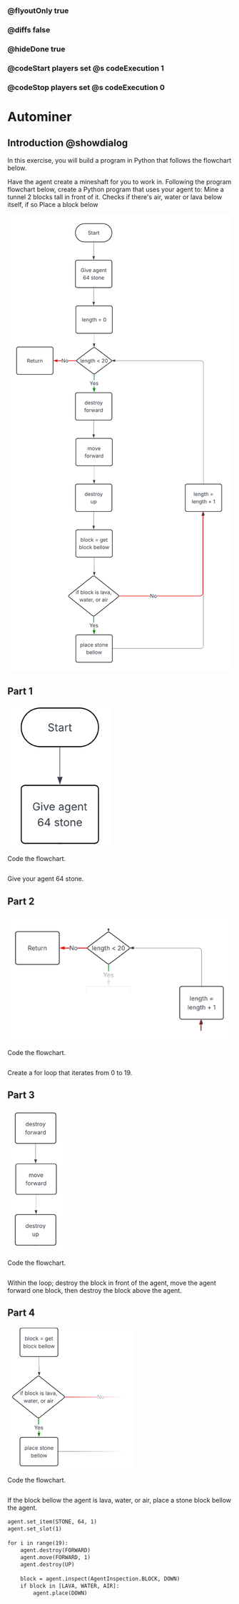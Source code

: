### @flyoutOnly true
### @diffs false
### @hideDone true
### @codeStart players set @s codeExecution 1
### @codeStop players set @s codeExecution 0

# Autominer

## Introduction @showdialog

In this exercise, you will build a program in Python that follows the flowchart below.

Have the agent create a mineshaft for you to work in. Following the program flowchart below, create a Python program that uses your agent to:
Mine a tunnel 2 blocks tall in front of it.
Checks if there's air, water or lava below itself, if so
Place a block below

![Cover image](https://raw.githubusercontent.com/CausewayDigital/Minecraft-EE-MakeCode/refs/heads/master/tutorials/python-islands/island-7/autominer/images/Flowchart.png)

## Part 1
![Cover image](https://raw.githubusercontent.com/CausewayDigital/Minecraft-EE-MakeCode/refs/heads/master/tutorials/python-islands/island-7/autominer/images/Part_1.png)

Code the flowchart.

```python
```
Give your agent 64 stone.

## Part 2
![Cover image](https://raw.githubusercontent.com/CausewayDigital/Minecraft-EE-MakeCode/refs/heads/master/tutorials/python-islands/island-7/autominer/images/Part_2.png)

Code the flowchart.

```
```
Create a for loop that iterates from 0 to 19.

## Part 3
![Cover image](https://raw.githubusercontent.com/CausewayDigital/Minecraft-EE-MakeCode/refs/heads/master/tutorials/python-islands/island-7/autominer/images/Part_3.png)

Code the flowchart.

```
```
Within the loop; destroy the block in front of the agent, move the agent forward one block, then destroy the block above the agent.


## Part 4
![Cover image](https://raw.githubusercontent.com/CausewayDigital/Minecraft-EE-MakeCode/refs/heads/master/tutorials/python-islands/island-7/autominer/images/Part_4.png)

Code the flowchart.

```
```
If the block bellow the agent is lava, water, or air, place a stone block bellow the agent.


```ghost
agent.set_item(STONE, 64, 1)
agent.set_slot(1)

for i in range(19):
    agent.destroy(FORWARD)
    agent.move(FORWARD, 1)
    agent.destroy(UP)

    block = agent.inspect(AgentInspection.BLOCK, DOWN)
    if block in [LAVA, WATER, AIR]:
        agent.place(DOWN)
```
